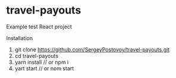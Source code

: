 # travel-payouts
Example test React project 

Installation
1. git clone https://github.com/SergeyPostovoy/travel-payouts.git
2. cd travel-payouts
3. yarn install // or npm i
4. yart start // or nom start

